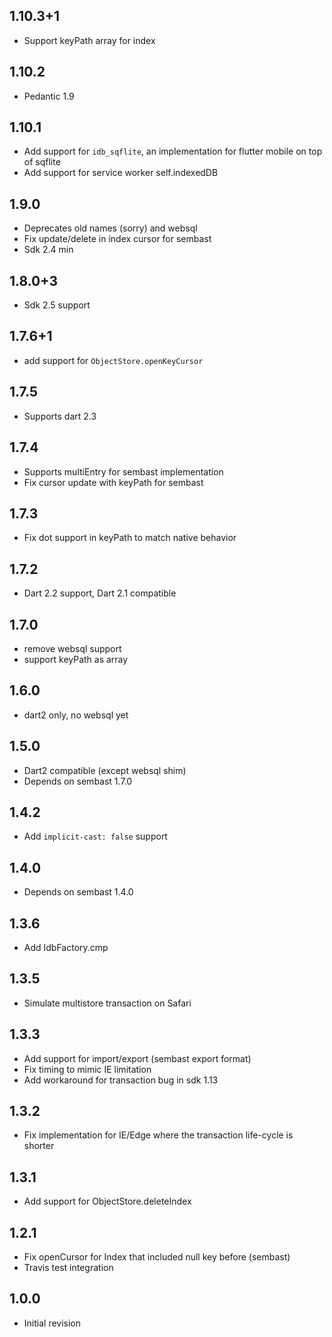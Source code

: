 ## 1.10.3+1

* Support keyPath array for index

## 1.10.2

* Pedantic 1.9

## 1.10.1

* Add support for `idb_sqflite`, an implementation for flutter mobile on top of sqflite
* Add support for service worker self.indexedDB

## 1.9.0

* Deprecates old names (sorry) and websql
* Fix update/delete in index cursor for sembast
* Sdk 2.4 min

## 1.8.0+3

* Sdk 2.5 support

## 1.7.6+1

* add support for `ObjectStore.openKeyCursor`

## 1.7.5

* Supports dart 2.3

## 1.7.4

* Supports multiEntry for sembast implementation
* Fix cursor update with keyPath for sembast

## 1.7.3

* Fix dot support in keyPath to match native behavior

## 1.7.2

* Dart 2.2 support, Dart 2.1 compatible

## 1.7.0

* remove websql support
* support keyPath as array

## 1.6.0

* dart2 only, no websql yet

## 1.5.0

* Dart2 compatible (except websql shim)
* Depends on sembast 1.7.0

## 1.4.2

* Add `implicit-cast: false` support

## 1.4.0

* Depends on sembast 1.4.0

## 1.3.6

* Add IdbFactory.cmp

## 1.3.5

* Simulate multistore transaction on Safari

## 1.3.3

* Add support for import/export (sembast export format)
* Fix timing to mimic IE limitation
* Add workaround for transaction bug in sdk 1.13

## 1.3.2

* Fix implementation for IE/Edge where the transaction life-cycle is shorter

## 1.3.1

* Add support for ObjectStore.deleteIndex

## 1.2.1

* Fix openCursor for Index that included null key before (sembast)
* Travis test integration

## 1.0.0

* Initial revision 